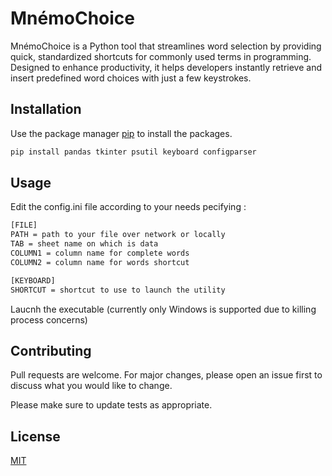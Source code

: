 # MnémoChoice

MnémoChoice is a Python tool that streamlines word selection by providing quick, standardized shortcuts for commonly used terms in programming. Designed to enhance productivity, it helps developers instantly retrieve and insert predefined word choices with just a few keystrokes.

## Installation

Use the package manager [pip](https://pip.pypa.io/en/stable/) to install the packages.

```bash
pip install pandas tkinter psutil keyboard configparser
```

## Usage

Edit the config.ini file according to your needs pecifying : 
```bash
[FILE]
PATH = path to your file over network or locally
TAB = sheet name on which is data
COLUMN1 = column name for complete words
COLUMN2 = column name for words shortcut

[KEYBOARD]
SHORTCUT = shortcut to use to launch the utility
```

Laucnh the executable (currently only Windows is supported due to killing process concerns)

## Contributing

Pull requests are welcome. For major changes, please open an issue first
to discuss what you would like to change.

Please make sure to update tests as appropriate.

## License

[MIT](https://choosealicense.com/licenses/mit/)
